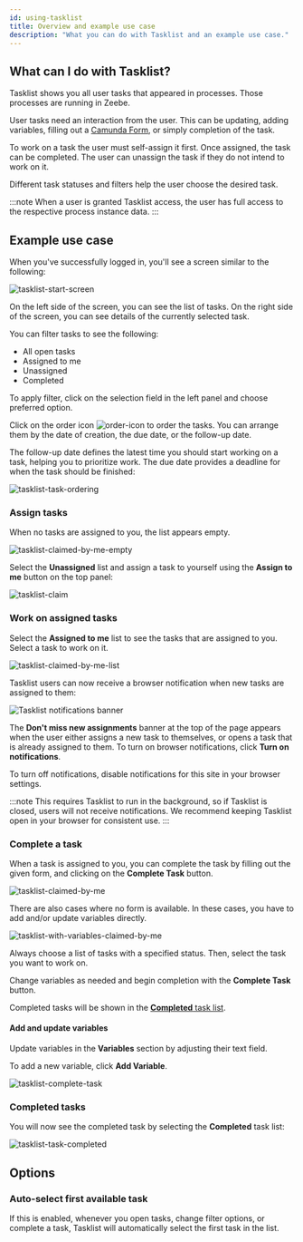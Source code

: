 ```yaml
---
id: using-tasklist
title: Overview and example use case
description: "What you can do with Tasklist and an example use case."
---
```


## What can I do with Tasklist?

Tasklist shows you all user tasks that appeared in processes. Those processes are running in Zeebe.

User tasks need an interaction from the user. This can be updating, adding variables, filling out a [Camunda Form](../../../guides/utilizing-forms.md), or simply completion of the task.

To work on a task the user must self-assign it first. Once assigned, the task can be completed.
The user can unassign the task if they do not intend to work on it.

Different task statuses and filters help the user choose the desired task.

:::note
When a user is granted Tasklist access, the user has full access to the respective process instance data.
:::

## Example use case

When you've successfully logged in, you'll see a screen similar to the following:

![tasklist-start-screen](../img/tasklist-start-screen_light.png)

On the left side of the screen, you can see the list of tasks. On the right side of the screen, you can see details of the currently selected task.

You can filter tasks to see the following:

- All open tasks
- Assigned to me
- Unassigned
- Completed

To apply filter, click on the selection field in the left panel and choose preferred option.

Click on the order icon ![order-icon](img/order-icon.png) to order the tasks. You can arrange them by the date of creation, the due date, or the follow-up date.

The follow-up date defines the latest time you should start working on a task, helping you to prioritize work.
The due date provides a deadline for when the task should be finished:

![tasklist-task-ordering](img/tasklist-task-ordering.png)

### Assign tasks

When no tasks are assigned to you, the list appears empty.

![tasklist-claimed-by-me-empty](img/tasklist-claimed-by-me-empty_light.png)

Select the **Unassigned** list and assign a task to yourself using the **Assign to me** button on the top panel:

![tasklist-claim](img/tasklist-claim_light.png)

### Work on assigned tasks

Select the **Assigned to me** list to see the tasks that are assigned to you. Select a task to work on it.

![tasklist-claimed-by-me-list](img/tasklist-claimed-by-me-list_light.png)

Tasklist users can now receive a browser notification when new tasks are assigned to them:

![Tasklist notifications banner](./img/tasklist-notifications.png)

The **Don't miss new assignments** banner at the top of the page appears when the user either assigns a new task to themselves, or opens a task that is already assigned to them. To turn on browser notifications, click **Turn on notifications**.

To turn off notifications, disable notifications for this site in your browser settings.

:::note
This requires Tasklist to run in the background, so if Tasklist is closed, users will not receive notifications. We recommend keeping Tasklist open in your browser for consistent use.
:::

### Complete a task

When a task is assigned to you, you can complete the task by filling out the given form, and clicking on the **Complete Task** button.

![tasklist-claimed-by-me](img/tasklist-claimed-by-me_light.png)

There are also cases where no form is available. In these cases, you have to add and/or update variables directly.

![tasklist-with-variables-claimed-by-me](img/tasklist-with-variables-claimed-by-me_light.png)

Always choose a list of tasks with a specified status. Then, select the task you want to work on.

Change variables as needed and begin completion with the **Complete Task** button.

Completed tasks will be shown in the [**Completed** task list](#completed-tasks).

#### Add and update variables

Update variables in the **Variables** section by adjusting their text field.

To add a new variable, click **Add Variable**.

![tasklist-complete-task](img/tasklist-complete-task_light.png)

### Completed tasks

You will now see the completed task by selecting the **Completed** task list:

![tasklist-task-completed](img/tasklist-task-completed_light.png)

## Options

### Auto-select first available task

If this is enabled, whenever you open tasks, change filter options, or complete a task, Tasklist will automatically select the first task in the list.

